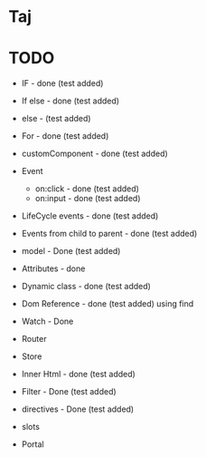 # Taj

# TODO 

* IF - done (test added)
* If else - done (test added)
* else - (test added)
* For - done (test added)
* customComponent - done (test added)
* Event 
  * on:click - done (test added)
  * on:input - done (test added)

* LifeCycle events - done (test added)
* Events from child to parent - done (test added)
* model - Done (test added)
* Attributes - done
* Dynamic class - done (test added)
* Dom Reference - done (test added) using find
* Watch - Done
* Router
* Store
* Inner Html - done (test added)
* Filter - Done (test added)
* directives - Done (test added)
* slots
* Portal
